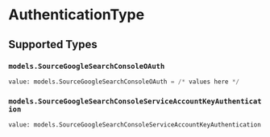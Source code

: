 # AuthenticationType


## Supported Types

### `models.SourceGoogleSearchConsoleOAuth`

```python
value: models.SourceGoogleSearchConsoleOAuth = /* values here */
```

### `models.SourceGoogleSearchConsoleServiceAccountKeyAuthentication`

```python
value: models.SourceGoogleSearchConsoleServiceAccountKeyAuthentication = /* values here */
```

